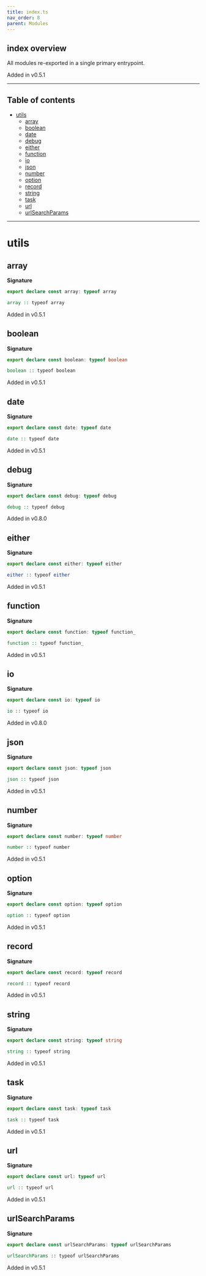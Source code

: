 ```yaml
---
title: index.ts
nav_order: 8
parent: Modules
---
```


## index overview

All modules re-exported in a single primary entrypoint.

Added in v0.5.1

---

<h2 class="text-delta">Table of contents</h2>

- [utils](#utils)
  - [array](#array)
  - [boolean](#boolean)
  - [date](#date)
  - [debug](#debug)
  - [either](#either)
  - [function](#function)
  - [io](#io)
  - [json](#json)
  - [number](#number)
  - [option](#option)
  - [record](#record)
  - [string](#string)
  - [task](#task)
  - [url](#url)
  - [urlSearchParams](#urlsearchparams)

---

# utils

## array

**Signature**

```ts
export declare const array: typeof array
```

```hs
array :: typeof array
```

Added in v0.5.1

## boolean

**Signature**

```ts
export declare const boolean: typeof boolean
```

```hs
boolean :: typeof boolean
```

Added in v0.5.1

## date

**Signature**

```ts
export declare const date: typeof date
```

```hs
date :: typeof date
```

Added in v0.5.1

## debug

**Signature**

```ts
export declare const debug: typeof debug
```

```hs
debug :: typeof debug
```

Added in v0.8.0

## either

**Signature**

```ts
export declare const either: typeof either
```

```hs
either :: typeof either
```

Added in v0.5.1

## function

**Signature**

```ts
export declare const function: typeof function_
```

```hs
function :: typeof function_
```

Added in v0.5.1

## io

**Signature**

```ts
export declare const io: typeof io
```

```hs
io :: typeof io
```

Added in v0.8.0

## json

**Signature**

```ts
export declare const json: typeof json
```

```hs
json :: typeof json
```

Added in v0.5.1

## number

**Signature**

```ts
export declare const number: typeof number
```

```hs
number :: typeof number
```

Added in v0.5.1

## option

**Signature**

```ts
export declare const option: typeof option
```

```hs
option :: typeof option
```

Added in v0.5.1

## record

**Signature**

```ts
export declare const record: typeof record
```

```hs
record :: typeof record
```

Added in v0.5.1

## string

**Signature**

```ts
export declare const string: typeof string
```

```hs
string :: typeof string
```

Added in v0.5.1

## task

**Signature**

```ts
export declare const task: typeof task
```

```hs
task :: typeof task
```

Added in v0.5.1

## url

**Signature**

```ts
export declare const url: typeof url
```

```hs
url :: typeof url
```

Added in v0.5.1

## urlSearchParams

**Signature**

```ts
export declare const urlSearchParams: typeof urlSearchParams
```

```hs
urlSearchParams :: typeof urlSearchParams
```

Added in v0.5.1

